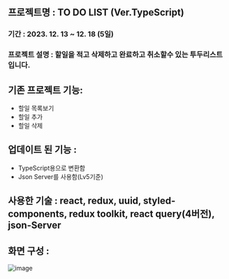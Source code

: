 ## 프로젝트명 : TO DO LIST (Ver.TypeScript)

### 기간 : 2023. 12. 13 ~ 12. 18 (5일)

### 프로젝트 설명 : 할일을 적고 삭제하고 완료하고 취소할수 있는 투두리스트입니다.

## 기존 프로젝트 기능:

- 할일 목록보기
- 할일 추가
- 할일 삭제

## 업데이트 된 기능 :

- TypeScript용으로 변환함
- Json Server를 사용함(Lv5기준)

## 사용한 기술 : react, redux, uuid, styled-components, redux toolkit, react query(4버전), json-Server

## 화면 구성 :

![image](https://github.com/allone9425/todo_TypeScript/assets/143374855/41b0a5ab-b497-497c-942f-a5892c0c62f0)

